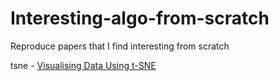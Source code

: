 # Interesting-algo-from-scratch
Reproduce papers that I find interesting from scratch 

tsne - [Visualising Data Using t-SNE](https://www.jmlr.org/papers/volume9/vandermaaten08a/vandermaaten08a.pdf) 
